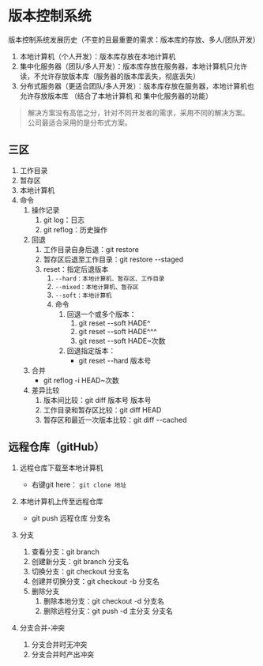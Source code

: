 # 版本控制系统
版本控制系统发展历史（不变的且最重要的需求：版本库的存放、多人/团队开发）
1. 本地计算机（个人开发）：版本库存放在本地计算机
2. 集中化服务器（团队/多人开发）：版本库存放在服务器，本地计算机只允许读，不允许存放版本库（服务器的版本库丢失，彻底丢失）
3. 分布式服务器（更适合团队/多人开发）：版本库存放在服务器，本地计算机也允许存放版本库 （结合了本地计算机 和 集中化服务器的功能）
>解决方案没有高低之分，针对不同开发者的需求，采用不同的解决方案。 公司最适合采用的是分布式方案。


## 三区
1. 工作目录
2. 暂存区
3. 本地计算机
4. 命令
   1. 操作记录
      1. git log：日志
      2. git reflog：历史操作
   2. 回退
      1. 工作目录自身后退：git restore <file>
      2. 暂存区后退至工作目录：git restore --staged <file>
      3. reset：指定后退版本
         1. `--hard：本地计算机、暂存区、工作目录`
         2. `--mixed：本地计算机、暂存区`
         3. `--soft：本地计算机`
         4. 命令
            1. 回退一个或多个版本：
               1. git reset --soft HADE^
               2. git reset --soft HADE^^^
               3. git reset --soft HADE~次数
            2. 回退指定版本：
               - git reset --hard 版本号
   3. 合并
      - git reflog -i HEAD~次数
   4. 差异比较
      1. 版本间比较：git diff 版本号 版本号
      2. 工作目录和暂存区比较：git diff HEAD
      3. 暂存区和最近一次版本比较：git diff --cached

## 远程仓库（gitHub）
1. 远程仓库下载至本地计算机
   - 右键git here： `git clone 地址`
2. 本地计算机上传至远程仓库
   - git push 远程仓库 分支名

3. 分支
   1. 查看分支：git branch
   2. 创建新分支：git branch 分支名
   3. 切换分支：git checkout 分支名
   4. 创建并切换分支：git checkout -b 分支名
   5. 删除分支
      1. 删除本地分支：git checkout -d 分支名
      2. 删除远程分支：git push -d 主分支 分支名
4. 分支合并-冲突
   1. 分支合并时无冲突
   2. 分支合并时产出冲突